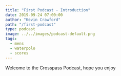 ```yaml
---
title: "First Podcast - Introduction"
date: 2019-09-24 07:00:00
author: "Kevin Crawford"
path: "/first-podcast"
type: podcast
image: ../../images/podcast-default.png
tags:
  - mens
  - waterpolo
  - scores
---
```


Welcome to the Crosspass Podcast, hope you enjoy
